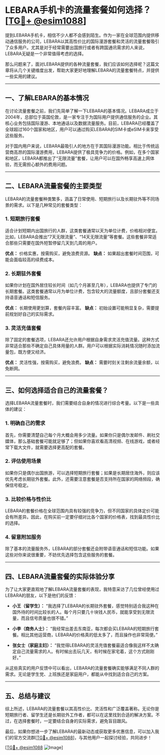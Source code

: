# LEBARA手机卡的流量套餐如何选择？[[TG💪+ @esim1088](https://t.me/s/esim1088)]

提到LEBARA手机卡，相信不少人都不会感到陌生。作为一家在全球范围内提供移动通信服务的公司，LEBARA以其高性价比的国际漫游套餐和灵活的流量套餐吸引了众多用户。尤其是对于经常需要出国旅行或者有跨国通讯需求的人来说，LEBARA无疑是一个非常值得考虑的选择。

那么问题来了，面对LEBARA提供的各种流量套餐，我们应该如何选择呢？这篇文章将从几个关键维度出发，帮助大家更好地理解LEBARA的流量套餐特点，并提供一些实用的建议。

---

## **一、了解LEBARA的基本情况**

在讨论流量套餐之前，我们先简单了解一下LEBARA的基本情况。LEBARA成立于2004年，总部位于英国伦敦，是一家专注于为国际用户提供通信服务的企业。其核心业务包括国际漫游、本地通话以及数据流量服务。目前，LEBARA已经覆盖了全球超过160个国家和地区，用户可以通过购买LEBARA的SIM卡或eSIM卡来享受这些服务。

对于国内用户来说，LEBARA最吸引人的地方在于其国际漫游功能。相比于传统运营商高昂的国际漫游费用，LEBARA提供了极具竞争力的价格。例如，在多个国家和地区，LEBARA都推出了“无限流量”套餐，让用户可以在国外畅享高速上网体验，而无需担心额外的费用问题。

---

## **二、LEBARA流量套餐的主要类型**

LEBARA的流量套餐种类繁多，涵盖了日常使用、短期旅行以及长期驻外等不同场景的需求。以下是几种常见的套餐类型：

### 1. **短期旅行套餐**
适合计划短期内出国旅行的人群，这类套餐通常以天为单位计费，价格相对便宜。比如，LEBARA会推出“7天无限流量”、“14天无限流量”等套餐。这些套餐非常适合那些只需要在国外短暂停留几天到几周的用户。

**优点：** 价格实惠，按需购买，避免浪费资源。
**缺点：** 如果超出套餐时间范围，可能会面临较高的续费成本。

### 2. **长期驻外套餐**
如果你计划在国外居住较长时间（如几个月甚至几年），LEBARA也提供了专门的长期套餐。这类套餐通常以月为单位计费，包含较大的流量额度，且部分套餐还支持语音通话和短信服务。

**优点：** 长期使用更划算，套餐内容丰富。
**缺点：** 初始设置可能稍显复杂，需要提前规划好自己的实际需求。

### 3. **灵活充值套餐**
除了固定的套餐选项，LEBARA还允许用户根据自身需求灵活充值流量。这种方式非常适合那些不确定自己具体用量的人群。用户可以根据实际消耗情况随时添加流量包，既方便又经济。

**优点：** 灵活性强，按需购买，避免浪费。
**缺点：** 需要时刻关注剩余流量余额，以免断网。

---

## **三、如何选择适合自己的流量套餐？**

选择LEBARA流量套餐时，我们需要结合自身的情况进行综合考量。以下是一些具体的建议：

### 1. **明确自己的需求**
首先，你需要清楚自己每个月大概会用多少流量。如果你只是偶尔发邮件、刷社交媒体，那么基础套餐可能就足够了；但如果你喜欢看高清视频、在线游戏，或者经常下载大文件，就需要选择更高配的套餐。

### 2. **评估使用场景**
如果你只是偶尔出国旅游，可以选择短期旅行套餐；如果是长期居住海外，则应该优先考虑长期驻外套餐。此外，还需要注意套餐是否支持所在国家的网络频段，确保信号稳定。

### 3. **比较价格与性价比**
LEBARA的套餐价格在全球范围内具有较强的竞争力，但不同国家的具体定价可能会有所差异。因此，在购买前一定要仔细对比各个国家的价格表，找到最具性价比的选择。

### 4. **留意附加服务**
除了基本的流量服务外，LEBARA的部分套餐还会附带语音通话和短信功能。如果这些对你来说很重要，不妨优先选择包含这些服务的套餐。

---

## **四、LEBARA流量套餐的实际体验分享**

为了让大家更直观地了解LEBARA流量套餐的表现，我特意采访了几位曾经使用过LEBARA的朋友，以下是他们的反馈：

- **小王（留学生）：** “我选择了LEBARA的长期驻外套餐，感觉特别适合我这种在国外待的时间比较长的人。每个月只要几十块钱人民币，就能享受到无限流量，而且信号质量也很不错。”

- **小李（商务人士）：** “我经常出差去东南亚，每次都会买LEBARA的短期旅行套餐。相比其他运营商，LEBARA的价格真的低太多了，而且操作也非常简便。”

- **张女士（家庭主妇）：** “我觉得LEBARA的灵活充值套餐最适合像我这样不太确定自己流量需求的人。有时候出去玩几天，有时候在家宅着，这个方式刚刚好。”

从这些真实的用户反馈中可以看出，LEBARA的流量套餐确实能够满足不同人群的需求。无论是学生党、上班族还是家庭用户，都能从中找到适合自己的方案。

---

## **五、总结与建议**

综上所述，LEBARA的流量套餐以其高性价比、灵活性和广泛覆盖著称。无论你是短期旅行者、留学生还是长期驻外工作者，都可以在这里找到合适的解决方案。不过，在选择套餐时，一定要结合自身的实际需求，避免盲目跟风。

最后，如果你想进一步了解LEBARA的最新动态或获取更多优惠信息，可以加入我们的官方交流群[[TG💪+ @esim1088](https://t.me/s/esim1088)]，与其他用户一起探讨经验，共同进步！

[[TG💪+ @esim1088](https://t.me/s/esim1088) ![Image](https://i.postimg.cc/4NQfJmqS/Snipaste-2025-05-13-00-14-12.png)]